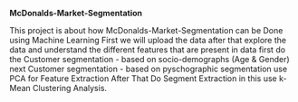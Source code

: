 **McDonalds-Market-Segmentation**

This project is about how McDonalds-Market-Segmentation can be Done using Machine Learning First we will upload the data after that explore the data and understand the different features that are present in data first do the Customer segmentation - based on socio-demographs (Age & Gender) next Customer segmentation - based on pyschographic segmentation use PCA for Feature Extraction After That Do Segment Extraction in this use k-Mean Clustering Analysis.
